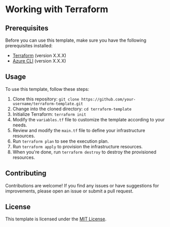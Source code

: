 
# Working with Terraform

## Prerequisites

Before you can use this template, make sure you have the following prerequisites installed:

- [Terraform](https://www.terraform.io/downloads.html) (version X.X.X)
- [Azure CLI](https://docs.microsoft.com/en-us/cli/azure/install-azure-cli) (version X.X.X)


## Usage

To use this template, follow these steps:

1. Clone this repository: `git clone https://github.com/your-username/terraform-template.git`
2. Change into the cloned directory: `cd terraform-template`
3. Initialize Terraform: `terraform init`
4. Modify the `variables.tf` file to customize the template according to your needs.
5. Review and modify the `main.tf` file to define your infrastructure resources.
6. Run `terraform plan` to see the execution plan.
7. Run `terraform apply` to provision the infrastructure resources.
8. When you're done, run `terraform destroy` to destroy the provisioned resources.

## Contributing

Contributions are welcome! If you find any issues or have suggestions for improvements, please open an issue or submit a pull request.

## License

This template is licensed under the [MIT License](LICENSE).
